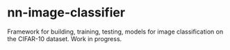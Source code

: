 # nn-image-classifier

Framework for building, training, testing, models for image classification on the CIFAR-10 dataset. Work in progress. 
